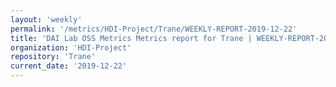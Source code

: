 ```yaml
---
layout: 'weekly'
permalink: '/metrics/HDI-Project/Trane/WEEKLY-REPORT-2019-12-22'
title: 'DAI Lab OSS Metrics Metrics report for Trane | WEEKLY-REPORT-2019-12-22'
organization: 'HDI-Project'
repository: 'Trane'
current_date: '2019-12-22'
---
```

